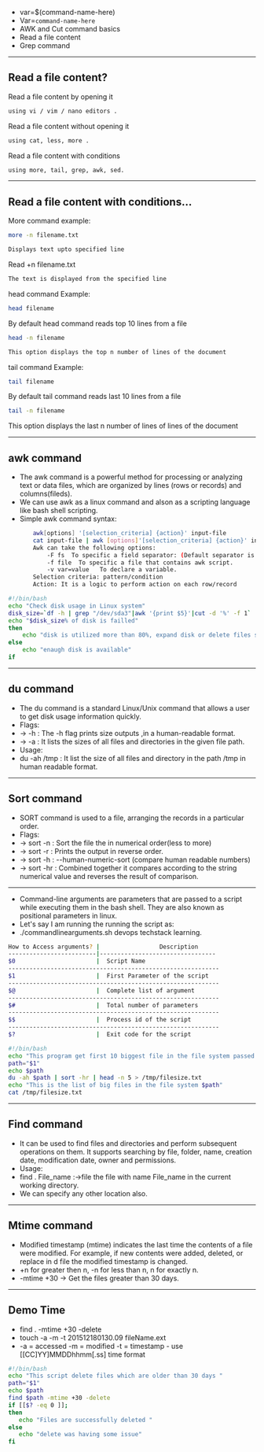 - var=$(command-name-here)
- Var=`command-name-here`
- AWK and Cut command basics
- Read a file content
- Grep command

---

## Read a file content?

Read a file content by opening it

```bash
using vi / vim / nano editors .
```

Read a file content without opening it

```bash
using cat, less, more .
```

Read a file content with conditions

```bash
using more, tail, grep, awk, sed.
```

---

## Read a file content with conditions...

More command example:

```bash
more -n filename.txt

Displays text upto specified line
```

Read +n filename.txt

```bash
The text is displayed from the specified line
```

head command Example:

```bash
head filename
```

By default head command reads top 10 lines from a file

```bash
head -n filename

This option displays the top n number of lines of the document
```

tail command Example:

```bash
tail filename
```

By default tail command reads last 10 lines from a file

```bash
tail -n filename
```

This option displays the last n number of lines of lines of the document

---

## awk command

- The awk command is a powerful method for processing or analyzing text or data files, which are organized by lines (rows or records) and columns(fileds).
- We can use awk as a linux command and alson as a scripting language like bash shell scripting.
- Simple awk command syntax:

```bash
       awk[options] '[selection_criteria] {action}' input-file
       cat input-file | awk [options]'[selection_criteria] {action}' input-file
       Awk can take the following options:
           -F fs  To specific a field separator: (Default separator is tab and space)
           -f file  To specific a file that contains awk script.
           -v var=value   To declare a variable.
       Selection criteria: pattern/condition
       Action: It is a logic to perform action on each row/record
```

```bash
#!/bin/bash
echo "Check disk usage in Linux system"
disk_size=`df -h | grep "/dev/sda3"|awk '{print $5}'|cut -d '%' -f 1`
echo "$disk_size% of disk is failled"
then
    echo "disk is utilized more than 80%, expand disk or delete files soon"
else
    echo "enaugh disk is available"
if
```

---

## du command

- The du command is a standard Linux/Unix command that allows a user to get disk usage information quickly.
- Flags:
- -> -h : The -h flag prints size outputs ,in a human-readable format.
- -> -a : It lists the sizes of all files and directories in the given file path.
- Usage:
- du -ah /tmp : It list the size of all files and directory in the path /tmp in human readable format.

---

## Sort command

- SORT command is used to a file, arranging the records in a particular order.
- Flags:
- -> sort -n : Sort the file the in numerical order(less to more)
- -> sort -r : Prints the output in reverse order.
- -> sort -h : --human-numeric-sort (compare human readable numbers)
- -> sort -hr : Combined together it compares according to the string numerical value and reverses the result of comparison.

---

- Command-line arguments are parameters that are passed to a script while executing them in the bash shell. They are also known as positional parameters in linux.
- Let's say I am running the running the script as:
- ./commandlinearguments.sh devops techstack learning.

```bash
How to Access arguments? |                 Description
-------------------------|---------------------------------
$0                       |  Script Name
------------------------------------------------------------
$1                       |  First Parameter of the script
------------------------------------------------------------
$@                       |  Complete list of argument
------------------------------------------------------------
$#                       |  Total number of parameters
------------------------------------------------------------
$$                       |  Process id of the script
------------------------------------------------------------
$?                       |  Exit code for the script
```

```bash
#!/bin/bash
echo "This program get first 10 biggest file in the file system passed via positional argument"
path="$1"
echo $path
du -ah $path | sort -hr | head -n 5 > /tmp/filesize.txt
echo "This is the list of big files in the file system $path"
cat /tmp/filesize.txt
```

---

## Find command

- It can be used to find files and directories and perform subsequent operations on them. It supports searching by file, folder, name, creation date, modification date, owner and permissions.
- Usage:
- find . File_name :->file the file with name File_name in the current working directory.
- We can specify any other location also.

---

## Mtime command

- Modified timestamp (mtime) indicates the last time the contents of a file were modified. For example, if new contents were added, deleted, or replace in d file the modified timestamp is changed.
- +n for greater then n, -n for less than n, n for exactly n.
- -mtime +30 -> Get the files greater than 30 days.

---

## Demo Time

- find . -mtime +30 -delete
- touch -a -m -t 201512180130.09 fileName.ext
- -a = accessed -m = modified -t = timestamp - use [[CC]YY]MMDDhhmm[.ss] time format

```bash
#!/bin/bash
echo "This script delete files which are older than 30 days "
path="$1"
echo $path
find $path -mtime +30 -delete
if [[$? -eq 0 ]];
then
   echo "Files are successfully deleted "
else
   echo "delete was having some issue"
fi
```
